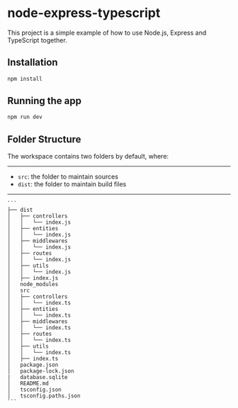 # node-express-typescript

This project is a simple example of how to use Node.js, Express and TypeScript together.

## Installation

```bash
npm install
```

## Running the app

```bash
npm run dev
```

## Folder Structure

The workspace contains two folders by default, where:

---
- `src`: the folder to maintain sources
- `dist`: the folder to maintain build files
---

    ```
    ├── dist
    │   ├── controllers
    │   │   └── index.js
    │   ├── entities
    │   │   └── index.js
    │   ├── middlewares
    │   │   └── index.js
    │   ├── routes
    │   │   └── index.js
    │   ├── utils
    │   │   └── index.js
    │   ├── index.js
    │   node_modules
    │   src
    │   ├── controllers
    │   │   └── index.ts
    │   ├── entities
    │   │   └── index.ts
    │   ├── middlewares
    │   │   └── index.ts
    │   ├── routes
    │   │   └── index.ts
    │   ├── utils
    │   │   └── index.ts
    │   ├── index.ts
    │   package.json
    │   package-lock.json
    |   database.sqlite
    │   README.md
    │   tsconfig.json
    │   tsconfig.paths.json
    ```
